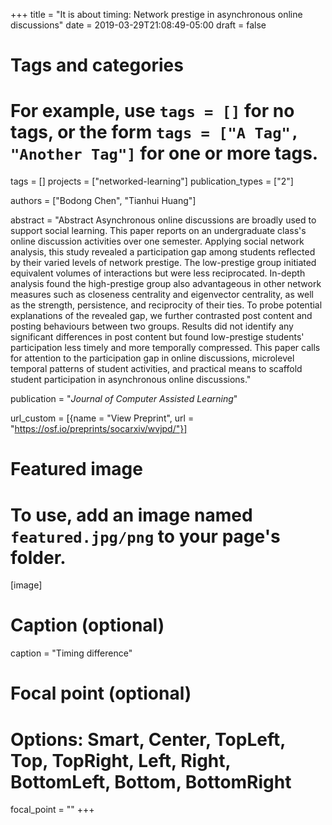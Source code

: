 +++
title = "It is about timing: Network prestige in asynchronous online discussions"
date = 2019-03-29T21:08:49-05:00
draft = false

# Tags and categories
# For example, use `tags = []` for no tags, or the form `tags = ["A Tag", "Another Tag"]` for one or more tags.
tags = []
projects = ["networked-learning"]
publication_types = ["2"]

authors = ["Bodong Chen", "Tianhui Huang"]

abstract = "Abstract Asynchronous online discussions are broadly used to support social learning. This paper reports on an undergraduate class's online discussion activities over one semester. Applying social network analysis, this study revealed a participation gap among students reflected by their varied levels of network prestige. The low-prestige group initiated equivalent volumes of interactions but were less reciprocated. In-depth analysis found the high-prestige group also advantageous in other network measures such as closeness centrality and eigenvector centrality, as well as the strength, persistence, and reciprocity of their ties. To probe potential explanations of the revealed gap, we further contrasted post content and posting behaviours between two groups. Results did not identify any significant differences in post content but found low-prestige students' participation less timely and more temporally compressed. This paper calls for attention to the participation gap in online discussions, microlevel temporal patterns of student activities, and practical means to scaffold student participation in asynchronous online discussions."

publication = "*Journal of Computer Assisted Learning*"

url_custom = [{name = "View Preprint", url = "https://osf.io/preprints/socarxiv/wvjpd/"}]

# Featured image
# To use, add an image named `featured.jpg/png` to your page's folder. 
[image]
  # Caption (optional)
  caption = "Timing difference"

  # Focal point (optional)
  # Options: Smart, Center, TopLeft, Top, TopRight, Left, Right, BottomLeft, Bottom, BottomRight
  focal_point = ""
+++

